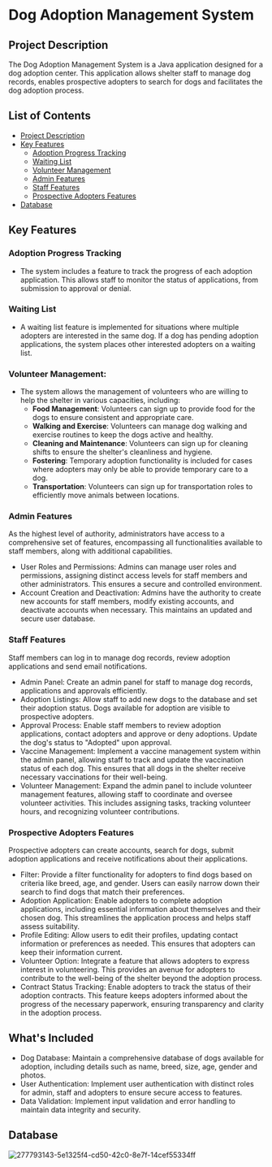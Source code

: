 # Dog Adoption Management System
## Project Description
The Dog Adoption Management System is a Java application designed for a dog adoption center. This application allows shelter staff to manage dog records, enables prospective adopters to search for dogs and facilitates the dog adoption process.

## List of Contents
- [Project Description](#project-description)
- [Key Features](#key-features)
    - [Adoption Progress Tracking](#adoption-progress-tracking)
    - [Waiting List](#waiting-list)
    - [Volunteer Management](#volunteer-management)
  - [Admin Features](#admin-features)
  - [Staff Features](#staff-features)
  - [Prospective Adopters Features](#prospective-adopters-features)
- [Database](#database)

## Key Features

### Adoption Progress Tracking
- The system includes a feature to track the progress of each adoption application. This allows staff to monitor the status of applications, from submission to approval or denial.

### Waiting List
- A waiting list feature is implemented for situations where multiple adopters are interested in the same dog. If a dog has pending adoption applications, the system places other interested adopters on a waiting list.

### Volunteer Management: 
- The system allows the management of volunteers who are willing to help the shelter in various capacities, including:
  - **Food Management**: Volunteers can sign up to provide food for the dogs to ensure consistent and appropriate care.
  - **Walking and Exercise**: Volunteers can manage dog walking and exercise routines to keep the dogs active and healthy.
  - **Cleaning and Maintenance**: Volunteers can sign up for cleaning shifts to ensure the shelter's cleanliness and hygiene.
  - **Fostering**: Temporary adoption functionality is included for cases where adopters may only be able to provide temporary care to a dog.
  - **Transportation**: Volunteers can sign up for transportation roles to efficiently move animals between locations.

### Admin Features
As the highest level of authority, administrators have access to a comprehensive set of features, encompassing all functionalities available to staff members, along with additional capabilities.
- User Roles and Permissions: Admins can manage user roles and permissions, assigning distinct access levels for staff members and other administrators. This ensures a secure and controlled environment.
- Account Creation and Deactivation: Admins have the authority to create new accounts for staff members, modify existing accounts, and deactivate accounts when necessary. This maintains an updated and secure user database.

### Staff Features
Staff members can log in to manage dog records, review adoption applications and send email notifications.
- Admin Panel: Create an admin panel for staff to manage dog records, applications and approvals efficiently.
- Adoption Listings: Allow staff to add new dogs to the database and set their adoption status. Dogs available for adoption are visible to prospective adopters.
- Approval Process: Enable staff members to review adoption applications, contact adopters and approve or deny adoptions. Update the dog's status to "Adopted" upon approval.
- Vaccine Management: Implement a vaccine management system within the admin panel, allowing staff to track and update the vaccination status of each dog. This ensures that all dogs in the shelter receive necessary vaccinations for their well-being.
- Volunteer Management: Expand the admin panel to include volunteer management features, allowing staff to coordinate and oversee volunteer activities. This includes assigning tasks, tracking volunteer hours, and recognizing volunteer contributions.

### Prospective Adopters Features
Prospective adopters can create accounts, search for dogs, submit adoption applications and receive notifications about their applications.
- Filter: Provide a filter functionality for adopters to find dogs based on criteria like breed, age, and gender. Users can easily narrow down their search to find dogs that match their preferences.
- Adoption Application: Enable adopters to complete adoption applications, including essential information about themselves and their chosen dog. This streamlines the application process and helps staff assess suitability.
- Profile Editing: Allow users to edit their profiles, updating contact information or preferences as needed. This ensures that adopters can keep their information current.
- Volunteer Option: Integrate a feature that allows adopters to express interest in volunteering. This provides an avenue for adopters to contribute to the well-being of the shelter beyond the adoption process.
- Contract Status Tracking: Enable adopters to track the status of their adoption contracts. This feature keeps adopters informed about the progress of the necessary paperwork, ensuring transparency and clarity in the adoption process.

## What's Included
- Dog Database: Maintain a comprehensive database of dogs available for adoption, including details such as name, breed, size, age, gender and photos.
- User Authentication: Implement user authentication with distinct roles for admin, staff and adopters to ensure secure access to features.
- Data Validation: Implement input validation and error handling to maintain data integrity and security.

## Database
![277793143-5e1325f4-cd50-42c0-8e7f-14cef55334ff](https://github.com/deabocina/dog-adoption-management-system/assets/140092973/4f4e23d4-f88b-4ec1-aa46-488c5c43048c)

